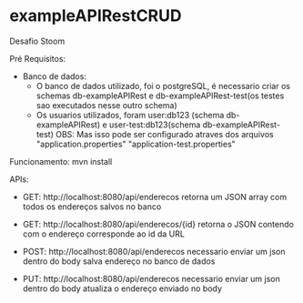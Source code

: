 # exampleAPIRestCRUD
Desafio Stoom

Pré Requisitos:
- Banco de dados:
  - O banco de dados utilizado, foi o postgreSQL, é necessario criar os schemas db-exampleAPIRest e db-exampleAPIRest-test(os testes sao executados nesse outro schema)
  - Os usuarios utilizados, foram user:db123 (schema db-exampleAPIRest) e user-test:db123(schema db-exampleAPIRest-test)
 OBS: Mas isso pode ser configurado atraves dos arquivos "application.properties" "application-test.properties"
 
 Funcionamento:
 mvn install
 
 APIs:
  - GET: http://localhost:8080/api/enderecos
    retorna um JSON array com todos os endereços salvos no banco
  
  - GET: http://localhost:8080/api/enderecos/{id}
    retorna o JSON contendo com o endereço corresponde ao id da URL 
    
  - POST: http://localhost:8080/api/enderecos
    necessario enviar um json dentro do body
    salva endereço no banco de dados
 
 - PUT: http://localhost:8080/api/enderecos
    necessario enviar um json dentro do body
    atualiza o endereço enviado no body
  
  
